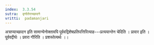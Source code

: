 ```yaml
---
index:  3.3.54
sutra:  वृणोतेराच्छादने
vritti:  padamanjari
---
```


अत्राप्याच्छादन इति सामान्येनोक्तावपि पूर्ववद्विशेषप्रतिपत्तिरित्याह---प्रत्ययान्तेन चेदिति । प्रावार इति । पूर्ववद्दीर्घः । प्रवरा गौरिति । प्रशस्तेत्यर्थः ।।
